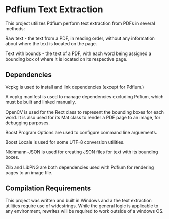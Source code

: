 # Pdfium Text Extraction

This project utilizes Pdfium perform text extraction from PDFs in several methods:

Raw text - the text from a PDF, in reading order, without any information about where the text is located on the page.

Text with bounds - the text of a PDF, with each word being assigned a bounding box of where it is located on its respective page.

## Dependencies

Vcpkg is used to install and link dependencies (except for Pdfium.)

A vcpkg manifest is used to manage dependencies excluding Pdfium, which must be built and linked manually.

OpenCV is used for the Rect class to represent the bounding boxes for each word. It is also used for its Mat class to render a PDF page to an image, for debugging purposes.

Boost Program Options are used to configure command line arguements.

Boost Locale is used for some UTF-8 conversion utilities.

Nlohmann-JSON is used for creating JSON files for text with its bounding boxes.

Zlib and LibPNG are both dependencies used with Pdfium for rendering pages to an image file.

## Compilation Requirements

This project was written and built in Windows and a the text extraction utilities require use of widestrings. While the general logic is applicable to any environment, rewrites will be required to work outside of a windows OS. 